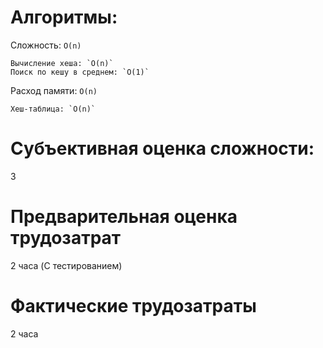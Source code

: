 # Алгоритмы:
Сложность: `O(n)`

    Вычисление хеша: `O(n)`
    Поиск по кешу в среднем: `O(1)`

Расход памяти: `O(n)`

    Хеш-таблица: `O(n)`
    
# Субъективная оценка сложности:
3

# Предварительная оценка трудозатрат
2 часа (C тестированием)

# Фактические трудозатраты
2 часа




